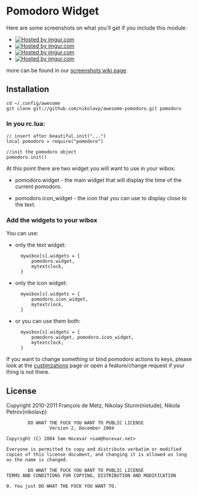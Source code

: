 # Pomodoro Widget

Here are some screenshots on what you'll get if you include this module:
* <a href="http://imgur.com/ko2M5WQ"><img src="http://i.imgur.com/ko2M5WQ.png" title="Hosted by imgur.com"/></a>
* <a href="http://imgur.com/j30ZilX"><img src="http://i.imgur.com/j30ZilX.png" title="Hosted by imgur.com" /></a>
* <a href="http://imgur.com/V2IVWGO"><img src="http://i.imgur.com/V2IVWGO.png" title="Hosted by imgur.com"/></a> 
* <a href="http://imgur.com/KZdC7Qw"><img src="http://i.imgur.com/KZdC7Qw.png" title="Hosted by imgur.com"/></a>

more can be found in our [screenshots wiki page](https://github.com/nikolavp/awesome-pomodoro/wiki/Screenshots).

## Installation

    cd ~/.config/awesome
    git clone git://github.com/nikolavp/awesome-pomodoro.git pomodoro

### In you rc.lua:

    // insert after beautiful.init("...")
    local pomodoro = require("pomodoro")

    //init the pomodoro object
    pomodoro.init()

At this point there are two widget you will want to use in your wibox:

*    pomodoro.widget - the main widget that will display the time of the current pomodoro.

*    pomodoro.icon_widget - the icon that you can use to display close to the text.

### Add the widgets to your wibox

You can use:

* only the text widget:

        mywibox[s].widgets = {
            pomodoro.widget,
            mytextclock,
        }

* only the icon widget:

        mywibox[s].widgets = {
            pomodoro.icon_widget,
            mytextclock,
        }

* or you can use them both:

        mywibox[s].widgets = {
            pomodoro.widget, pomodoro.icon_widget,
            mytextclock,
        }

If you want to change something or bind pomodoro actions to keys, please look at the [custimzations](https://github.com/nikolavp/awesome-pomodoro/wiki/Advanced-customizations) page or open a feature/change request if your thing is not there.


## License

Copyright 2010-2011 François de Metz, Nikolay Sturm(nistude), Nikola Petrov(nikolavp)

            DO WHAT THE FUCK YOU WANT TO PUBLIC LICENSE
                    Version 2, December 2004

    Copyright (C) 2004 Sam Hocevar <sam@hocevar.net>

    Everyone is permitted to copy and distribute verbatim or modified
    copies of this license document, and changing it is allowed as long
    as the name is changed.

            DO WHAT THE FUCK YOU WANT TO PUBLIC LICENSE
    TERMS AND CONDITIONS FOR COPYING, DISTRIBUTION AND MODIFICATION

    0. You just DO WHAT THE FUCK YOU WANT TO.
